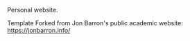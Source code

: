 Personal website.

Template Forked from Jon Barron's public academic website: https://jonbarron.info/
